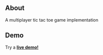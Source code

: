 ## About

A multiplayer tic tac toe game implementation


## Demo

Try a <strong><a href="https://rhosen.github.io/tictactoe/">live demo!</a></strong>